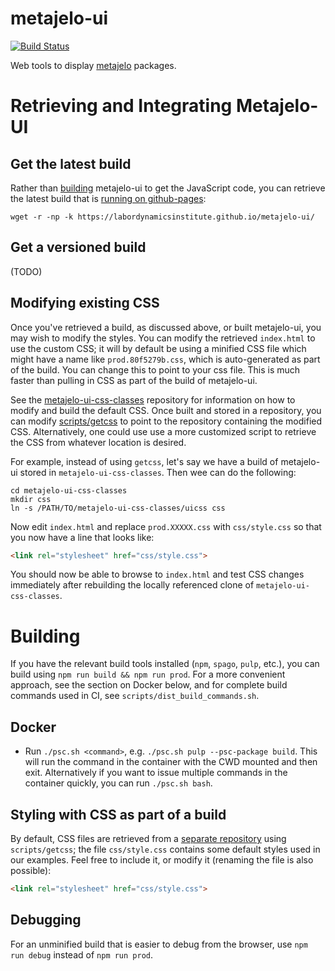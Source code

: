 # metajelo-ui

[![Build Status](https://travis-ci.com/labordynamicsinstitute/metajelo-ui.svg?token=fzz41xcnJ15QPD7QhZkZ&branch=master)](https://travis-ci.com/labordynamicsinstitute/metajelo-ui)

Web tools to display
[metajelo](https://github.com/labordynamicsinstitute/metajelo) packages.

# Retrieving and Integrating Metajelo-UI

## Get the latest build

Rather than [building](#Building) metajelo-ui to get the JavaScript code,
you can retrieve the latest build that is
[running on github-pages](https://labordynamicsinstitute.github.io/metajelo-ui):

```
wget -r -np -k https://labordynamicsinstitute.github.io/metajelo-ui/
```

## Get a versioned build

(TODO)

## Modifying existing CSS

Once you've retrieved a build, as discussed above, or built metajelo-ui,
you may wish to modify the styles. You can modify the retrieved
`index.html` to use the custom CSS;
it will by default be using a minified CSS file which might have a name
like `prod.80f5279b.css`, which is auto-generated as part of the build. You
can change this to point to your css file. This is much faster than pulling
in CSS as part of the build of metajelo-ui.

See the [metajelo-ui-css-classes](https://github.com/labordynamicsinstitute/metajelo-ui-css-classes#building)
repository for information on how to modify and build the default CSS. Once
built and stored in a repository, you can modify
[scripts/getcss](https://github.com/labordynamicsinstitute/metajelo-ui/blob/master/scripts/getcss)
to point to the repository containing the modified CSS. Alternatively, one
could use use a more customized script to retrieve the CSS from
whatever location is desired.

For example, instead of using `getcss`, let's say we have a build of metajelo-ui
stored in `metajelo-ui-css-classes`. Then wee can do the following:

```
cd metajelo-ui-css-classes
mkdir css
ln -s /PATH/TO/metajelo-ui-css-classes/uicss css
```

Now edit `index.html` and replace `prod.XXXXX.css` with `css/style.css` so that you now have a line that looks like:

```html
<link rel="stylesheet" href="css/style.css">
```

You should now be able to browse to `index.html` and test CSS changes immediately
after rebuilding the locally referenced clone of `metajelo-ui-css-classes`.

# Building

If you have the relevant build tools installed (`npm`, `spago`, `pulp`, etc.), you can
build using `npm run build && npm run prod`. For a more convenient approach, see
the section on Docker below, and for complete build commands used in CI, see
`scripts/dist_build_commands.sh`.

## Docker

* Run `./psc.sh <command>`, e.g. `./psc.sh pulp --psc-package build`. This will run
the command in the container with the CWD mounted and then exit. Alternatively
if you want to issue multiple commands in the container quickly, you can
run `./psc.sh bash`.

## Styling with CSS as part of a build

By default, CSS files are retrieved from a [separate repository](https://github.com/labordynamicsinstitute/metajelo-ui-css-classes) using `scripts/getcss`; the file `css/style.css` contains some default styles used in our examples.
Feel free to include it, or modify it (renaming the file is also possible):

```html
<link rel="stylesheet" href="css/style.css">
```

## Debugging

For an unminified build that is easier to debug from the browser, use
`npm run debug` instead of `npm run prod`.

